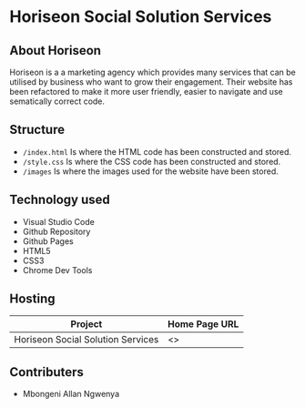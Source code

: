 # Horiseon Social Solution Services

## About Horiseon

Horiseon is a a marketing agency which provides many services that can be utilised by business who want to grow their
engagement. Their website has been refactored to make it more user friendly, easier to navigate and use sematically correct code. 


## Structure

- `/index.html` Is where the HTML code has been constructed and stored. 
- `/style.css` Is where the CSS code has been constructed and stored. 
- `/images` Is where the images used for the website have been stored. 

## Technology used

- Visual Studio Code
- Github Repository
- Github Pages
- HTML5
- CSS3
- Chrome Dev Tools


## Hosting

| Project                           | Home Page URL                                |
|-----------------------------------|----------------------------------------------|
| Horiseon Social Solution Services | <>                                           |


## Contributers

- Mbongeni Allan Ngwenya
